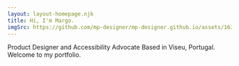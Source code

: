 ```yaml
---
layout: layout-homepage.njk
title: Hi, I'm Margo.
imgSrc: https://github.com/mp-designer/mp-designer.github.io/assets/163604385/b7baf736-8248-43a3-87f7-d13bbcf7641b
---
```


Product Designer and Accessibility Advocate 
Based in Viseu, Portugal.
Welcome to my portfolio.
